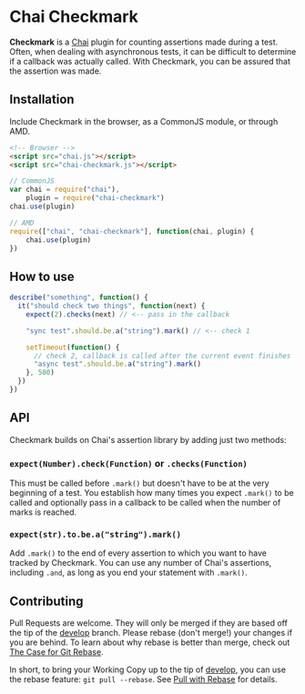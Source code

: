 # Chai Checkmark

**Checkmark** is a [Chai][] plugin for counting assertions made during a test.
Often, when dealing with asynchronous tests, it can be difficult to determine
if a callback was actually called. With Checkmark, you can be assured that the
assertion was made.

## Installation

Include Checkmark in the browser, as a CommonJS module, or through AMD.

```html
<!-- Browser -->
<script src="chai.js"></script>
<script src="chai-checkmark.js"></script>
```
```js
// CommonJS
var chai = require("chai"),
    plugin = require("chai-checkmark")
chai.use(plugin)
```
```js
// AMD
require(["chai", "chai-checkmark"], function(chai, plugin) {
    chai.use(plugin)
})
```

## How to use

```js
describe("something", function() {
  it("should check two things", function(next) {
    expect(2).checks(next) // <-- pass in the callback

    "sync test".should.be.a("string").mark() // <-- check 1

    setTimeout(function() {
      // check 2, callback is called after the current event finishes
      "async test".should.be.a("string").mark()
    }, 500)
  })
})
```

## API

Checkmark builds on Chai's assertion library by adding just two methods:

### `expect(Number).check(Function)` or `.checks(Function)`

This must be called before `.mark()` but doesn't have to be at the very
beginning of a test. You establish how many times you expect `.mark()` to
be called and optionally pass in a callback to be called when the number
of marks is reached.

### `expect(str).to.be.a("string").mark()`
  
Add `.mark()` to the end of every assertion to which you want to have
tracked by Checkmark. You can use any number of Chai's assertions,
including `.and`, as long as you end your statement with `.mark()`.

## Contributing

Pull Requests are welcome. They will only be merged if they are based off the
tip of the [develop][] branch. Please rebase (don't merge!) your changes if
you are behind. To learn about why rebase is better than merge, check out [The
Case for Git Rebase][rebase].

In short, to bring your Working Copy up to the tip of [develop][], you can use
the rebase feature: `git pull --rebase`. See [Pull with Rebase][pull] for
details.

  [develop]: https://github.com/sirlancelot/chai-checkmark/tree/develop
  [rebase]: http://darwinweb.net/articles/the-case-for-git-rebase
  [pull]: http://gitready.com/advanced/2009/02/11/pull-with-rebase.html
  [Chai]: http://chaijs.com/
